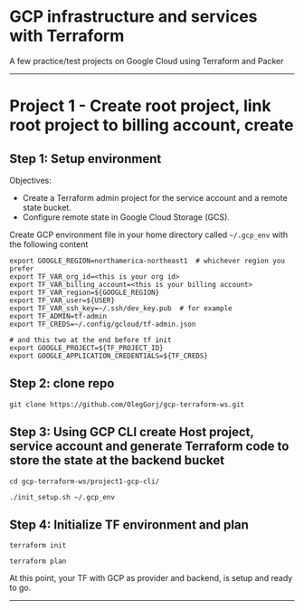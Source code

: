 
# GCP infrastructure and services with Terraform

A few practice/test projects on Google Cloud using Terraform and Packer

---

# Project 1 - Create root project, link root project to billing account, create

## Step 1: Setup environment

Objectives:

- Create a Terraform admin project for the service account and a remote state bucket.
- Configure remote state in Google Cloud Storage (GCS).

Create GCP environment file in your home directory called `~/.gcp_env` with the following content

```
export GOOGLE_REGION=northamerica-northeast1  # whichever region you prefer
export TF_VAR_org_id=<this is your org id>
export TF_VAR_billing_account=<this is your billing account>
export TF_VAR_region=${GOOGLE_REGION}
export TF_VAR_user=${USER}
export TF_VAR_ssh_key=~/.ssh/dev_key.pub  # for example
export TF_ADMIN=tf-admin
export TF_CREDS=~/.config/gcloud/tf-admin.json

# and this two at the end before tf init
export GOOGLE_PROJECT=${TF_PROJECT_ID}
export GOOGLE_APPLICATION_CREDENTIALS=${TF_CREDS}

```

## Step 2: clone repo

```
git clone https://github.com/OlegGorj/gcp-terraform-ws.git
```

## Step 3: Using GCP CLI create Host project, service account and generate Terraform code to store the state at the backend bucket

```
cd gcp-terraform-ws/project1-gcp-cli/

./init_setup.sh ~/.gcp_env
```

## Step 4: Initialize TF environment and plan

```
terraform init

terraform plan
```

At this point, your TF with GCP as provider and backend, is setup and ready to go.

---
